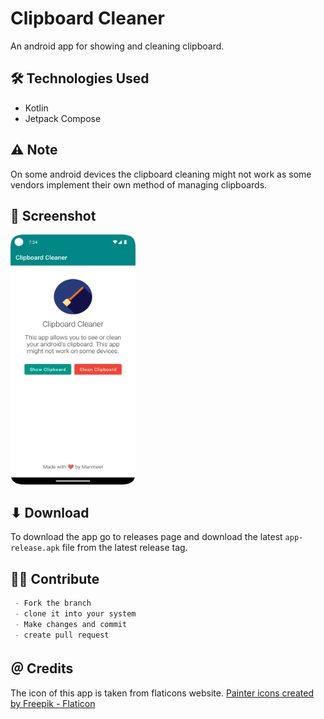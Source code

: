 # Clipboard Cleaner
An android app for showing and cleaning clipboard.

## 🛠️ Technologies Used 
- Kotlin
- Jetpack Compose

## ⚠️ Note
On some android devices the clipboard cleaning might not work as some vendors implement their own method of managing clipboards.

## 🌠 Screenshot
<img src="./screenshots/screenshot2.png" height="400px" width="200px">

## ⬇ Download
To download the app go to releases page and download the latest `app-release.apk` file from the latest release tag.

## 🤝🏻 Contribute
```markdown
 - Fork the branch
 - clone it into your system
 - Make changes and commit  
 - create pull request
```

## ＠ Credits

The icon of this app is taken from flaticons website.
<a href="https://www.flaticon.com/free-icons/painter" title="painter icons">Painter icons created by Freepik - Flaticon</a>